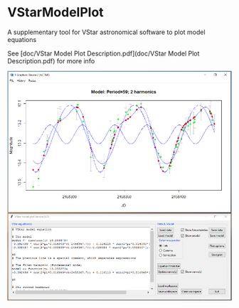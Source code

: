 # VStarModelPlot
A supplementary tool for VStar astronomical software to plot model equations

See [doc/VStar Model Plot Description.pdf](doc/VStar Model Plot Description.pdf) for more info

![Screenshot](doc/Screenshot001.png?raw=true)
